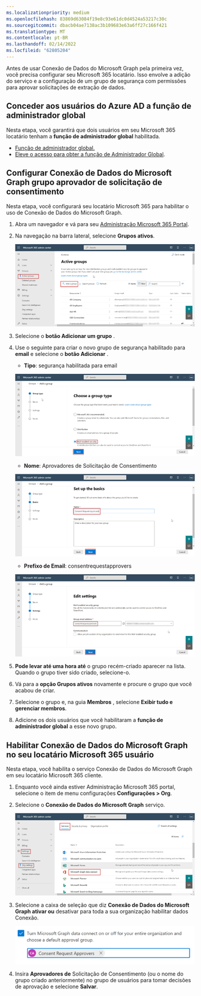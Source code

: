 ```yaml
---
ms.localizationpriority: medium
ms.openlocfilehash: 83869d63084f19e8c93e61dc0d4524a53217c30c
ms.sourcegitcommit: dbacb04ae7138ac3b109683e63a6ff27c166f421
ms.translationtype: MT
ms.contentlocale: pt-BR
ms.lasthandoff: 02/14/2022
ms.locfileid: "62805204"
---
```

<!-- markdownlint-disable MD002 MD041 -->

Antes de usar Conexão de Dados do Microsoft Graph pela primeira vez, você precisa configurar seu Microsoft 365 locatário. Isso envolve a adição do serviço e a configuração de um grupo de segurança com permissões para aprovar solicitações de extração de dados.

## <a name="grant-azure-ad-users-the-global-administrator-role"></a>Conceder aos usuários do Azure AD a função de administrador global

Nesta etapa, você garantirá que dois usuários em seu Microsoft 365 locatário tenham a **função de administrador global** habilitada.

- [Função de administrador global.](/azure/active-directory/roles/permissions-reference#global-administrator)
- [Eleve o acesso para obter a função de Administrador Global](/azure/role-based-access-control/elevate-access-global-admin).

## <a name="configure-microsoft-graph-data-connect-consent-request-approver-group"></a>Configurar Conexão de Dados do Microsoft Graph grupo aprovador de solicitação de consentimento

Nesta etapa, você configurará seu locatário Microsoft 365 para habilitar o uso de Conexão de Dados do Microsoft Graph.

1. Abra um navegador e vá para seu [Administração Microsoft 365 Portal](https://admin.microsoft.com/).

1. Na navegação na barra lateral, selecione **Grupos ativos**.

    ![Uma captura de tela mostrando os grupos ativos no Centro de administração do Microsoft 365.](images/data-connect-m365-act-grp.png)

1. Selecione o **botão Adicionar um grupo** .

1. Use o seguinte para criar o novo grupo de segurança habilitado para **email** e selecione o **botão Adicionar** .
   - **Tipo**: segurança habilitada para email

    ![Uma captura de tela mostrando um usuário selecionando a segurança habilitada para email para um novo grupo no Centro de administração do Microsoft 365.](images/data-connect-m365-mail-sec.png)

   - **Nome**: Aprovadores de Solicitação de Consentimento

    ![Uma captura de tela mostrando um usuário está dando ao grupo um nome de "Aprovadores de Solicitação de Consentimento" no Centro de administração do Microsoft 365.](images/data-connect-m365-cons-apprv.png)

   - **Prefixo de Email**: consentrequestapprovers

    ![Uma captura de tela mostrando um usuário criando o endereço de email para o grupo criado anteriormente no Centro de administração do Microsoft 365.](images/data-connect-m365-cons-apprv-pref.png)

1. **Pode levar até uma hora até** o grupo recém-criado aparecer na lista. Quando o grupo tiver sido criado, selecione-o.

1. Vá para a **opção Grupos ativos** novamente e procure o grupo que você acabou de criar.

1. Selecione o grupo e, na guia **Membros** , selecione **Exibir tudo e gerenciar membros**.

1. Adicione os dois usuários que você habilitaram a **função de administrador global** a esse novo grupo.

## <a name="enable-microsoft-graph-data-connect-in-your-microsoft-365-tenant"></a>Habilitar Conexão de Dados do Microsoft Graph no seu locatário Microsoft 365 usuário

Nesta etapa, você habilita o serviço Conexão de Dados do Microsoft Graph em seu locatário Microsoft 365 cliente.

1. Enquanto você ainda estiver Administração Microsoft 365 portal, selecione o item de menu configurações **Configurações > Org**.

1. Selecione o **Conexão de Dados do Microsoft Graph** serviço.

    ![Uma captura de tela mostrando o "Serviços" na folha "Configurações da organização". Um usuário está toggling on the Conexão de Dados do Microsoft Graph service in the Centro de administração do Microsoft 365.](images/data-connect-m365-mgdc-toggle.png)

1. Selecione a caixa de seleção que diz **Conexão de Dados do Microsoft Graph ativar ou** desativar para toda a sua organização habilitar dados Conexão.

    ![Uma captura de tela mostrando a caixa de seleção que você precisa marcar para habilitar a Conexão dados para toda a sua organização.](images/data-connect-m365-enable-mgdc-for-org.png)

1. Insira **Aprovadores de** Solicitação de Consentimento (ou o nome do grupo criado anteriormente)  no grupo de usuários para tomar decisões de aprovação e selecione **Salvar**.
